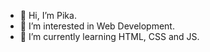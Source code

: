 - 👋 Hi, I’m Pika.
- 👀 I’m interested in Web Development.
- 🌱 I’m currently learning HTML, CSS and JS.

<!---
- 💞️ I’m looking to collaborate on ...
- 📫 How to reach me ...


pikadv/pikadv is a ✨ special ✨ repository because its `README.md` (this file) appears on your GitHub profile.
You can click the Preview link to take a look at your changes.
--->
